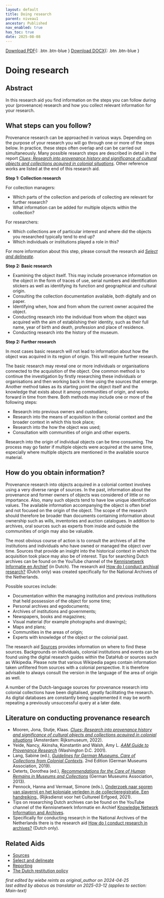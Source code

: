 ```yaml
---
layout: default
title: Doing research
parent: niveau1
ancestor: Published
nav_enabled: true
has_toc: true
date: 2025-08-08
--- 
```



[Download PDF](https://raw.githubusercontent.com/colonial-heritage/research-guides-dev/refs/heads/main/EXPORTS/PDF/niveau1/English/DoingResearch.pdf){: .btn .btn-blue }     [Download DOCX](https://raw.githubusercontent.com/colonial-heritage/research-guides-dev/refs/heads/main/EXPORTS/DOCX/niveau1/English/DoingResearch.docx){: .btn .btn-blue }


# Doing research


## Abstract

In this research aid you find information on the steps you can follow during your (provenance) research and how you collect relevant information for your research.

## What steps can you follow?

Provenance research can be approached in various ways. Depending on the purpose of your research you will go through one or more of the steps below. In practice, these steps often overlap and can be carried out simultaneously. Many possible research steps are described in detail in the report _[Clues; Research into provenance history and significance of cultural objects and collections acquired in colonial situations](https://d3mb4k8bvt6xe4.cloudfront.net/2022-03/Clues_Final_Report_PPROCE.pdf)_. Other reference works are listed at the end of this research aid.

**Step 1: Collection research**

For collection managers: 
- Which parts of the collection and periods of collecting are relevant for further research? 
- What information can be added for multiple objects within the collection?

For researchers: 
- Which collections are of particular interest and where did the objects you researched typically tend to end up? 
- Which individuals or institutions played a role in this?

For more information about this step, please consult the research aid _[Select and delineate](https://app.colonialcollections.nl/en/research-aids/https%3A%2F%2Fn2t%252Enet%2Fark%3A%2F27023%2F2fbf96b4890fa2e37c7c711f524753c6)_.

**Step 2: Basic research**

- Examining the object itself. This may include provenance information on the object in the form of traces of use, serial numbers and identification stickers as well as identifying its function and geographical and cultural origin. 
- Consulting the collection documentation available, both digitally and on paper.
- Identifying when, how and from whom the current owner acquired the object.
- Conducting research into the individual from whom the object was acquired with the aim of establishing their identity, such as their full name, year of birth and death, profession and place of residence.
- Conducting research into the history of the museum.

**Step 2: Further research**

In most cases basic research will not lead to information about how the object was acquired in its region of origin. This will require further research.

The basic research may reveal one or more individuals or organisations connected to the acquisition of the object. One common method is to continue the investigation by firstly researching these individuals or organisations and then working back in time using the sources that emerge. Another method takes as its starting point the object itself and the knowledge that exists about it among communities of origin, and works forward in time from there. Both methods may include one or more of the following steps:

- Research into previous owners and custodians;
- Research into the means of acquisition in the colonial context and the broader context in which this took place;
- Research into the how the object was used;
- Consultation with communities of origin and other experts.

Research into the origin of individual objects can be time consuming. The process may go faster if multiple objects were acquired at the same time, especially where multiple objects are mentioned in the available source material.

## How do you obtain information?

Provenance research into objects acquired in a colonial context involves using a very diverse range of sources. In the past, information about the provenance and former owners of objects was considered of little or no importance. Also, many such objects tend to have low unique identification values. The available information accompanying the object is often brief and not focused on the origin of the object. The scope of the research should therefore be broader than documents containing information about ownership such as wills, inventories and auction catalogues. In addition to archives, oral sources such as experts from inside and outside the communities of origin may also be valuable.

The most obvious course of action is to consult the archives of all the institutions and individuals who have owned or managed the object over time. Sources that provide an insight into the historical context in which the acquisition took place may also be of interest. Tips for searching Dutch archives can be found on the YouTube channel of the [Kennisnetwerk Informatie en Archief](https://www.youtube.com/@platformkia) (in Dutch). The research aid [How do I conduct archival research?](https://www.nationaalarchief.nl/onderzoeken/hoe-doe-ik-onderzoek-in-archieven) (Dutch only) was created specifically for the National Archives of the Netherlands.

Possible sources include:

- Documentation within the managing institution and previous institutions that held possession of the object for some time;
- Personal archives and egodocuments;
- Archives of institutions and governments;
- Newspapers, books and magazines;
- Visual material (for example photographs and drawings);
- Maps and plans;
- Communities in the areas of origin;
- Experts with knowledge of the object or the colonial past.

The research aid [Sources](https://app.colonialcollections.nl/en/research-aids/https%3A%2F%2Fn2t%252Enet%2Fark%3A%2F27023%2F5f0031f66044adefab19b67b1344b31d) provides information on where to find these sources. Backgrounds on individuals, colonial institutions and events can be found using the digital research guides within the DataHub or sources such as Wikipedia. Please note that various Wikipedia pages contain information taken unfiltered from sources with a colonial perspective. It is therefore advisable to always consult the version in the language of the area of origin as well.

A number of the Dutch-language sources for provenance research into colonial collections have been digitalised, greatly facilitating the research. As digital databases are constantly being supplemented it may be worth repeating a previously unsuccessful query at a later date.

## Literature on conducting provenance research 

- Mooren, Jona, Stutje, Klaas. _[Clues; Research into provenance history and significance of cultural objects and collections acquired in colonial situations](https://www.niod.nl/en/publications/clues-PPROCE)_ (Amsterdam: Rijksmuseum, 2022). 
- Yeide, Nancy, Akinsha, Konstantin and Walsh, Amy L. _[AAM Guide to Provenance Research](https://search.worldcat.org/title/The-AAM-guide-to-provenance-research/oclc/46671065)_ (Washington D.C. 2001).
- Lang, Sabine (ed.), _[Guidelines for German Museums. Care of Collections from Colonial Contexts](https://www.museumsbund.de/publikationen/guidelines-on-dealing-with-collections-from-colonial-contexts-2/)_. 2nd Edition (German Museums Association, 2019).
- Deterts, Dorothea (ed.), _[Recommendations for the Care of Human Remains in Museums and Collections](https://www.museumsbund.de/wp-content/uploads/2017/04/2013-recommendations-for-the-care-of-human-remains.pdf)_ (German Museums Association, 2013).
- Pennock, Hanna and Vermaat, Simone (eds.), [Onderzoek naar sporen van slavernij en het koloniale verleden in de collectieregistratie. Een handreiking](https://www.cultureelerfgoed.nl/publicaties/publicaties/2021/01/01/handreiking-onderzoek-naar-sporen-van-slavernij-en-het-koloniale-verleden-in-de-collectieregistratie)_ (Rijksdienst voor het Cultureel Erfgoed, 2021).
- Tips on researching Dutch archives can be found on the YouTube channel of the Kennisnetwerk Informatie en Archief [Knowledge Network Information and Archives](https://www.youtube.com/@platformkia).
- Specifically for conducting research in the National Archives of the Netherlands there is the research aid [How do I conduct research in archives?](https://www.nationaalarchief.nl/onderzoeken/hoe-doe-ik-onderzoek-in-archieven) (Dutch only).

## Related Aids

 - [Sources](niveau1/English/Sources_20240501.yml)  
 - [Select and delineate](niveau1/English/SelectAndDelineate_20240425.yml)  
 - [Reporting](niveau1/English/Reporting_20240501.yml)  
 - [The Dutch restitution policy](niveau1/English/RestitutionPolicy_20250123.yml)  



_first edited by wiebe reints as original_author on 2024-04-25_  
_last edited by abacus as translator on 2025-03-12
(applies to section: Main-text)_
        
